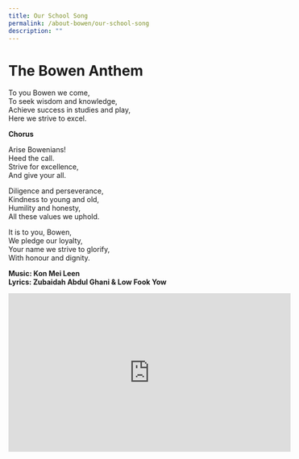 ```yaml
---
title: Our School Song
permalink: /about-bowen/our-school-song
description: ""
---
```

# The Bowen Anthem  

  
To you Bowen we come,  <br>
To seek wisdom and knowledge,  <br>
Achieve success in studies and play,  <br>
Here we strive to excel.

  

**Chorus**

Arise Bowenians!  <br>
Heed the call.  <br>
Strive for excellence,  <br>
And give your all.

  
Diligence and perseverance,  <br>
Kindness to young and old,  <br>
Humility and honesty,  <br>
All these values we uphold.

  

It is to you, Bowen,  <br>
We pledge our loyalty,  <br>
Your name we strive to glorify,  <br>
With honour and dignity.


<b>Music: Kon Mei Leen <br>
Lyrics: Zubaidah Abdul Ghani & Low Fook Yow</b>

<iframe width="560" height="315" src="https://www.youtube.com/embed/pBTtQbQ6FVk" title="YouTube video player" frameborder="0" allow="accelerometer; autoplay; clipboard-write; encrypted-media; gyroscope; picture-in-picture" allowfullscreen></iframe>